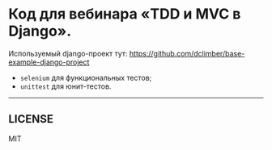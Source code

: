 # Код для вебинара «TDD и MVC в Django».

Используемый django-проект тут: https://github.com/dclimber/base-example-django-project

- `selenium` для функциональных тестов;
- `unittest` для юнит-тестов.

---

## LICENSE

MIT
